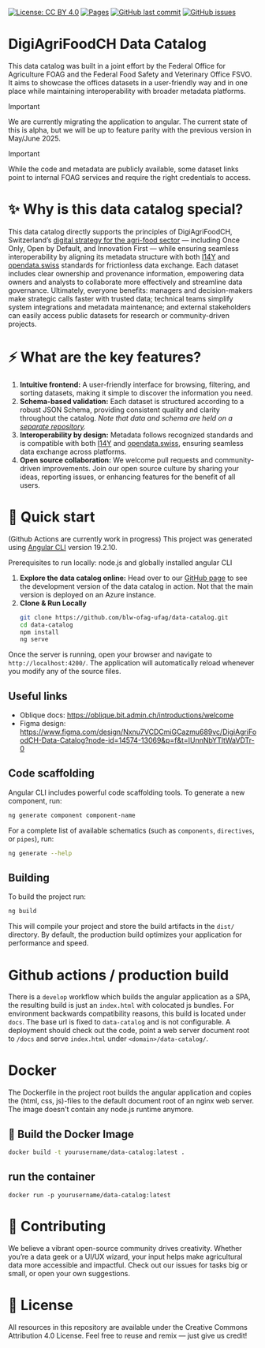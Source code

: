 [![License: CC BY 4.0](https://img.shields.io/badge/License-CC%20BY%204.0-lightgrey.svg)](https://creativecommons.org/licenses/by/4.0/)
[![Pages](https://img.shields.io/github/deployments/blw-ofag-ufag/data-catalog/github-pages?label=GitHub%20Pages)](https://blw-ofag-ufag.github.io/data-catalog/)
[![GitHub last commit](https://img.shields.io/github/last-commit/blw-ofag-ufag/data-catalog.svg)](https://github.com/blw-ofag-ufag/data-catalog/commits)
[![GitHub issues](https://img.shields.io/github/issues/blw-ofag-ufag/data-catalog.svg)](https://github.com/blw-ofag-ufag/data-catalog/issues)

DigiAgriFoodCH Data Catalog
===========================

This data catalog was built in a joint effort by the Federal Office for Agriculture FOAG and the Federal Food Safety and Veterinary Office FSVO.
It aims to showcase the offices datasets in a user-friendly way and in one place while maintaining interoperability with broader metadata platforms.

> [!IMPORTANT]
> We are currently migrating the application to angular. The current state of this is alpha, but we will be up to feature parity with the previous version in May/June 2025.

> [!IMPORTANT]
> While the code and metadata are publicly available, some dataset links point to internal FOAG services and require the right credentials to access.

# ✨ Why is this data catalog special?

This data catalog directly supports the principles of DigiAgriFoodCH, Switzerland’s [digital strategy for the agri-food sector](https://digiagrifood.ch/digiknowhow/digitalisierungsstrategie) — including Once Only, Open by Default, and Innovation First — while ensuring seamless interoperability by aligning its metadata structure with both [I14Y](https://www.i14y.admin.ch/) and [opendata.swiss](https://opendata.swiss) standards for frictionless data exchange.
Each dataset includes clear ownership and provenance information, empowering data owners and analysts to collaborate more effectively and streamline data governance.
Ultimately, everyone benefits: managers and decision-makers make strategic calls faster with trusted data; technical teams simplify system integrations and metadata maintenance; and external stakeholders can easily access public datasets for research or community-driven projects.

# ⚡ What are the key features?

1. **Intuitive frontend:** A user-friendly interface for browsing, filtering, and sorting datasets, making it simple to discover the information you need.
2. **Schema-based validation:** Each dataset is structured according to a robust JSON Schema, providing consistent quality and clarity throughout the catalog. *Note that data and schema are held on a [separate repository](https://github.com/blw-ofag-ufag/metadata).*
3. **Interoperability by design:** Metadata follows recognized standards and is compatible with both [I14Y](https://www.i14y.admin.ch/) and [opendata.swiss](https://opendata.swiss), ensuring seamless data exchange across platforms.
4. **Open source collaboration:** We welcome pull requests and community-driven improvements. Join our open source culture by sharing your ideas, reporting issues, or enhancing features for the benefit of all users.

# 🚀 Quick start
(Github Actions are currently work in progress)
This project was generated using [Angular CLI](https://github.com/angular/angular-cli) version 19.2.10.

Prerequisites to run locally: node.js and globally installed angular CLI

1. **Explore the data catalog online:** Head over to our [GitHub page](https://blw-ofag-ufag.github.io/data-catalog/index.html?lang=en&sort=issued-desc) to see the development version of the data catalog in action. Not that the main version is deployed on an Azure instance.
2. **Clone & Run Locally**  
   ```bash
   git clone https://github.com/blw-ofag-ufag/data-catalog.git
   cd data-catalog
   npm install
   ng serve
   ```
   
Once the server is running, open your browser and navigate to `http://localhost:4200/`. The application will automatically reload whenever you modify any of the source files.

## Useful links
* Oblique docs: https://oblique.bit.admin.ch/introductions/welcome
* Figma design: https://www.figma.com/design/Nxnu7VCDCmiGCazmu689vc/DigiAgriFoodCH-Data-Catalog?node-id=14574-13069&p=f&t=IUnnNbYTltWaVDTr-0

[//]: # (Previous version: https://blw-ofag-ufag.github.io/data-catalog/index.html?lang=en&sort=issued-desc&view=tile&page=1)


## Code scaffolding

Angular CLI includes powerful code scaffolding tools. To generate a new component, run:

```bash
ng generate component component-name
```

For a complete list of available schematics (such as `components`, `directives`, or `pipes`), run:

```bash
ng generate --help
```

## Building

To build the project run:

```bash
ng build
```

This will compile your project and store the build artifacts in the `dist/` directory. By default, the production build optimizes your application for performance and speed.

# Github actions / production build
There is a `develop` workflow which builds the angular application as a SPA, the resulting build is just an `index.html` with colocated js bundles. For environment backwards compatibility reasons, this build is located under `docs`.
The base url is fixed to `data-catalog` and is not configurable. A deployment should check out the code, point a web server document root to `/docs` and serve `index.html` under `<domain>/data-catalog/`.

# Docker
The Dockerfile in the project root builds the angular application and copies the (html, css, js)-files
to the default document root of an nginx web server.
The image doesn't contain any node.js runtime anymore.


## 🚀 Build the Docker Image
```bash
docker build -t yourusername/data-catalog:latest .
```

## run the container
```docker run -p yourusername/data-catalog:latest```

# 🤝 Contributing

We believe a vibrant open-source community drives creativity.
Whether you’re a data geek or a UI/UX wizard, your input helps make agricultural data more accessible and impactful.
Check out our issues for tasks big or small, or open your own suggestions.

# 📜 License

All resources in this repository are available under the Creative Commons Attribution 4.0 License. Feel free to reuse and remix — just give us credit!
